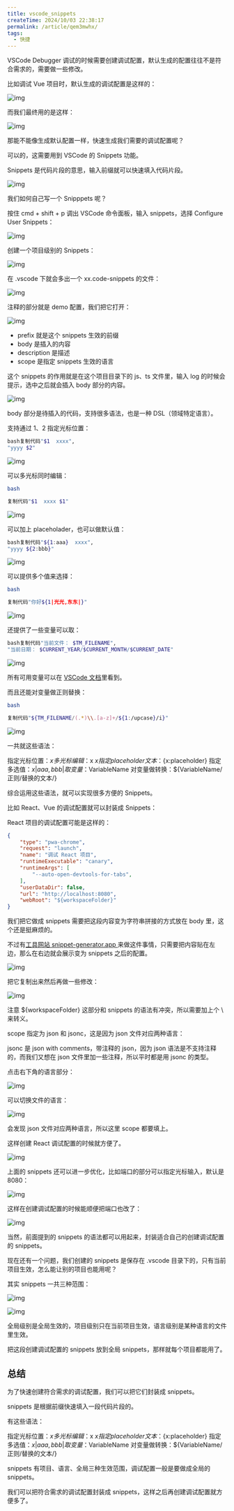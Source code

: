 ```yaml
---
title: vscode_snippets
createTime: 2024/10/03 22:38:17
permalink: /article/qem3mwhx/
tags:
  - 快捷
---
```

VSCode Debugger 调试的时候需要创建调试配置，默认生成的配置往往不是符合需求的，需要做一些修改。

比如调试 Vue 项目时，默认生成的调试配置是这样的：

![img](./vscode_snippets/c5e1b0b22b3b4b939569f4c39d9b2e60~tplv-k3u1fbpfcp-jj-mark_1512_0_0_0_q75.webp)

而我们最终用的是这样：

![img](./vscode_snippets/07b9c5fd102945378ca19a0052b56a4f~tplv-k3u1fbpfcp-jj-mark_1512_0_0_0_q75.webp)

那能不能像生成默认配置一样，快速生成我们需要的调试配置呢？

可以的，这需要用到 VSCode 的 Snippets 功能。

Snippets 是代码片段的意思，输入前缀就可以快速填入代码片段。

![img](./vscode_snippets/dc3cf1c32c774820b112f12f23c76c6f~tplv-k3u1fbpfcp-jj-mark_1512_0_0_0_q75.webp)

我们如何自己写一个 Snipppets 呢？

按住 cmd + shift + p 调出 VSCode 命令面板，输入 snippets，选择 Configure User Snippets：

![img](./vscode_snippets/bcc32a28b53a4465ba9e3f6ca0bd2624~tplv-k3u1fbpfcp-jj-mark_1512_0_0_0_q75.webp)

创建一个项目级别的 Snippets：

![img](./vscode_snippets/c0f3581574b848408e24391b57bf24c6~tplv-k3u1fbpfcp-jj-mark_1512_0_0_0_q75.webp)

在 .vscode 下就会多出一个 xx.code-snippets 的文件：

![img](./vscode_snippets/f843eef9b3064bfc85615a9ff9d43443~tplv-k3u1fbpfcp-jj-mark_1512_0_0_0_q75.webp)

注释的部分就是 demo 配置，我们把它打开：

![img](./vscode_snippets/042e7e7665d64053810499e8feb8dd3c~tplv-k3u1fbpfcp-jj-mark_1512_0_0_0_q75.webp)

- prefix 就是这个 snippets 生效的前缀
- body 是插入的内容
- description 是描述
- scope 是指定 snippets 生效的语言

这个 snippets 的作用就是在这个项目目录下的 js、ts 文件里，输入 log 的时候会提示，选中之后就会插入 body 部分的内容。

![img](./vscode_snippets/f7ec854f921a4953a56cd20991c83956~tplv-k3u1fbpfcp-jj-mark_1512_0_0_0_q75.webp)

body 部分是待插入的代码，支持很多语法，也是一种 DSL（领域特定语言）。

支持通过 $1、$2 指定光标位置：

```bash
bash复制代码"$1  xxxx",
"yyyy $2"
```

![img](./vscode_snippets/73dee9d5da2c46859573c1f0b62aaf22~tplv-k3u1fbpfcp-jj-mark_1512_0_0_0_q75.webp)

可以多光标同时编辑：

```bash
bash

复制代码"$1  xxxx $1"
```

![img](./vscode_snippets/ed35db4d59004fa1ad3208986f766792~tplv-k3u1fbpfcp-jj-mark_1512_0_0_0_q75.webp)

可以加上 placeholader，也可以做默认值：

```bash
bash复制代码"${1:aaa}  xxxx",
"yyyy ${2:bbb}"
```

![img](./vscode_snippets/11362e30db9344b296fada45e96420e6~tplv-k3u1fbpfcp-jj-mark_1512_0_0_0_q75.webp)

可以提供多个值来选择：

```bash
bash

复制代码"你好${1|光光,东东|}"
```

![img](./vscode_snippets/8f7d79702ab94eaa9ac2fced34890b34~tplv-k3u1fbpfcp-jj-mark_1512_0_0_0_q75.webp)

还提供了一些变量可以取：

```bash
bash复制代码"当前文件： $TM_FILENAME",
"当前日期： $CURRENT_YEAR/$CURRENT_MONTH/$CURRENT_DATE"
```

![img](./vscode_snippets/9e6f26da95114b66a1eb96347ccf4ab6~tplv-k3u1fbpfcp-jj-mark_1512_0_0_0_q75.webp)

所有可用变量可以在 [VSCode 文档](https://link.juejin.cn/?target=https%3A%2F%2Fcode.visualstudio.com%2Fdocs%2Feditor%2Fuserdefinedsnippets%23_variables)里看到。

而且还能对变量做正则替换：

```bash
bash

复制代码"${TM_FILENAME/(.*)\\.[a-z]+/${1:/upcase}/i}"
```

![img](./vscode_snippets/a05e4333aeda48829cc791377217049b~tplv-k3u1fbpfcp-jj-mark_1512_0_0_0_q75.webp)

一共就这些语法：

指定光标位置：$x
多光标编辑：$x $x
指定 placeholder 文本：${x:placeholder}
指定多选值：${x|aaa,bbb|}
取变量：$VariableName
对变量做转换：${VariableName/正则/替换的文本/}

综合运用这些语法，就可以实现很多方便的 Snippets。

比如 React、Vue 的调试配置就可以封装成 Snippets：

React 项目的调试配置可能是这样的：

```json
{
    "type": "pwa-chrome",
    "request": "launch",
    "name": "调试 React 项目",
    "runtimeExecutable": "canary",
    "runtimeArgs": [
        "--auto-open-devtools-for-tabs",
    ],
    "userDataDir": false,
    "url": "http://localhost:8080",
    "webRoot": "${workspaceFolder}"
}
```

我们把它做成 snippets 需要把这段内容变为字符串拼接的方式放在 body 里，这个还是挺麻烦的。

不过有[工具网站 snippet-generator.app ](https://link.juejin.cn/?target=https%3A%2F%2Fsnippet-generator.app%2F)来做这件事情，只需要把内容贴在左边，那么在右边就会展示变为 snippets 之后的配置。

![img](./vscode_snippets/29519009346443d1a50842e3b413e1e8~tplv-k3u1fbpfcp-jj-mark_1512_0_0_0_q75.webp)

把它复制出来然后再做一些修改：

![img](./vscode_snippets/8e58931dabae40398074883fce9547a9~tplv-k3u1fbpfcp-jj-mark_1512_0_0_0_q75.webp)

注意 ${workspaceFolder} 这部分和 snippets 的语法有冲突，所以需要加上个 \ 来转义。

scope 指定为 json 和 jsonc，这是因为 json 文件对应两种语言：

jsonc 是 json with comments，带注释的 json，因为 json 语法是不支持注释的，而我们又想在 json 文件里加一些注释，所以平时都是用 jsonc 的类型。

点击右下角的语言部分：

![img](./vscode_snippets/fb30084074224ea2958559368125677d~tplv-k3u1fbpfcp-jj-mark_1512_0_0_0_q75.webp)

可以切换文件的语言：

![img](./vscode_snippets/d9c31435450f49f390762091c90fb688~tplv-k3u1fbpfcp-jj-mark_1512_0_0_0_q75.webp)

会发现 json 文件对应两种语言，所以这里 scope 都要填上。

这样创建 React 调试配置的时候就方便了。

![img](./vscode_snippets/12ed5de19d3240e0ba9af782c6462db2~tplv-k3u1fbpfcp-jj-mark_1512_0_0_0_q75.webp)

上面的 snippets 还可以进一步优化，比如端口的部分可以指定光标输入，默认是 8080：

![img](./vscode_snippets/b1fe972dc8594ce8b241b67e3e4e99d8~tplv-k3u1fbpfcp-jj-mark_1512_0_0_0_q75.webp)

这样在创建调试配置的时候能顺便把端口也改了：

![img](./vscode_snippets/46655d54da5e4865bbfc5b2355fcac0b~tplv-k3u1fbpfcp-jj-mark_1512_0_0_0_q75.webp)

当然，前面提到的 snippets 的语法都可以用起来，封装适合自己的创建调试配置的 snippets。

现在还有一个问题，我们创建的 snippets 是保存在 .vscode 目录下的，只有当前项目生效，怎么能让别的项目也能用呢？

其实 snippets 一共三种范围：

![img](./vscode_snippets/ebbf118868d24d06b9766f9b1e459d80~tplv-k3u1fbpfcp-jj-mark_1512_0_0_0_q75.webp)

![img](./vscode_snippets/c2705b9316eb4ef2a683b5327f989864~tplv-k3u1fbpfcp-jj-mark_1512_0_0_0_q75.webp)

全局级别是全局生效的，项目级别只在当前项目生效，语言级别是某种语言的文件里生效。

把这段创建调试配置的 snippets 放到全局 snippets，那样就每个项目都能用了。

## 总结

为了快速创建符合需求的调试配置，我们可以把它们封装成 snippets。

snippets 是根据前缀快速填入一段代码片段的。

有这些语法：

指定光标位置：$x
多光标编辑：$x $x
指定 placeholder 文本：${x:placeholder}
指定多选值：${x|aaa,bbb|}
取变量：$VariableName
对变量做转换：${VariableName/正则/替换的文本/}

snippets 有项目、语言、全局三种生效范围，调试配置一般是要做成全局的 snippets。

我们可以把符合需求的调试配置封装成 snippets，这样之后再创建调试配置就方便多了。